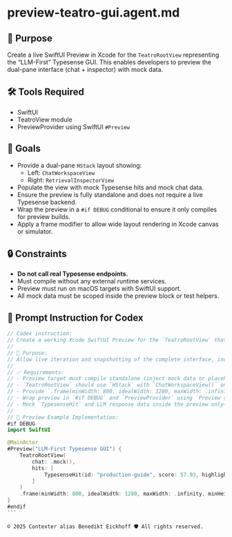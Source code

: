 # preview-teatro-gui.agent.md

## 🧠 Purpose
Create a live SwiftUI Preview in Xcode for the `TeatroRootView` representing the “LLM-First” Typesense GUI. This enables developers to preview the dual-pane interface (chat + inspector) with mock data.

## 🛠️ Tools Required
- SwiftUI
- TeatroView module
- PreviewProvider using SwiftUI `#Preview`

## 🎯 Goals
- Provide a dual-pane `HStack` layout showing:
  - Left: `ChatWorkspaceView`
  - Right: `RetrievalInspectorView`
- Populate the view with mock Typesense hits and mock chat data.
- Ensure the preview is fully standalone and does not require a live Typesense backend.
- Wrap the preview in a `#if DEBUG` conditional to ensure it only compiles for preview builds.
- Apply a frame modifier to allow wide layout rendering in Xcode canvas or simulator.

## 🔒 Constraints
- **Do not call real Typesense endpoints.**
- Must compile without any external runtime services.
- Preview must run on macOS targets with SwiftUI support.
- All mock data must be scoped inside the preview block or test helpers.

## 🧾 Prompt Instruction for Codex
````swift
// Codex instruction:
// Create a working Xcode SwiftUI Preview for the `TeatroRootView` that shows the full dual-pane layout of the LLM-First Typesense GUI.
//
// 🧠 Purpose:
// Allow live iteration and snapshotting of the complete interface, including both the ChatWorkspaceView and the RetrievalInspectorView.
//
// ✅ Requirements:
// - Preview target must compile standalone (inject mock data or placeholders as needed).
// - `TeatroRootView` should use `HStack` with `ChatWorkspaceView()` on the left and `RetrievalInspectorView()` on the right.
// - Provide `.frame(minWidth: 800, idealWidth: 1280, maxWidth: .infinity)` to allow wide layout.
// - Wrap preview in `#if DEBUG` and `PreviewProvider` using `Preview { ... }`.
// - Mock `TypesenseHit` and LLM response data inside the preview only—no production Typesense calls.
//
// 🔧 Preview Example Implementation:
#if DEBUG
import SwiftUI

@MainActor
#Preview("LLM-First Typesense GUI") {
    TeatroRootView(
        chat: .mock(),
        hits: [
            TypesenseHit(id: "production-guide", score: 57.93, highlight: "Typesense can be run in production with the following resources…", distance: 0.364)
        ]
    )
    .frame(minWidth: 800, idealWidth: 1280, maxWidth: .infinity, minHeight: 600)
}
#endif
```
````

`````text
© 2025 Contexter alias Benedikt Eickhoff 🛡️ All rights reserved.
`````
